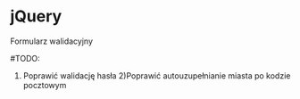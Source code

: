 # jQuery


Formularz walidacyjny


#TODO:
1) Poprawić walidację hasła
2)Poprawić autouzupełnianie miasta po kodzie pocztowym

